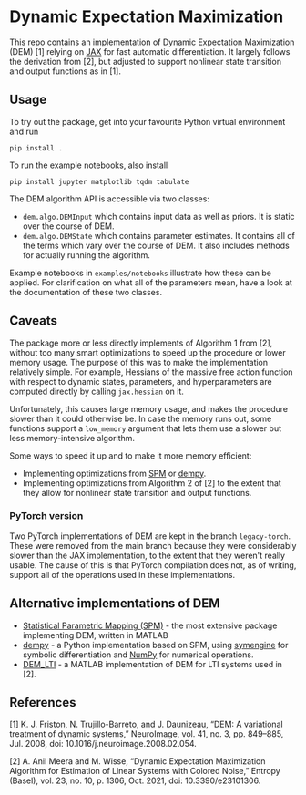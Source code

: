 # Dynamic Expectation Maximization

This repo contains an implementation of Dynamic Expectation Maximization (DEM) [1] relying on [JAX](https://jax.readthedocs.io/en/latest/) for fast automatic differentiation. It largely follows the derivation from [2], but adjusted to support nonlinear state transition and output functions as in [1].

## Usage

To try out the package, get into your favourite Python virtual environment and run
```
pip install .
```
To run the example notebooks, also install
```
pip install jupyter matplotlib tqdm tabulate
```

The DEM algorithm API is accessible via two classes:

- `dem.algo.DEMInput` which contains input data as well as priors. It is static over the course of DEM.
- `dem.algo.DEMState` which contains parameter estimates. It contains all of the terms which vary over the course of DEM. It also includes methods for actually running the algorithm.

Example notebooks in `examples/notebooks` illustrate how these can be applied. For clarification on what all of the parameters mean, have a look at the documentation of these two classes.

## Caveats

The package more or less directly implements of Algorithm 1 from [2], without too many smart optimizations to speed up the procedure or lower memory usage. The purpose of this was to make the implementation relatively simple. For example, Hessians of the massive free action function with respect to dynamic states, parameters, and hyperparameters are computed directly by calling `jax.hessian` on it.

Unfortunately, this causes large memory usage, and makes the procedure slower than it could otherwise be. In case the memory runs out, some functions support a `low_memory` argument that lets them use a slower but less memory-intensive algorithm.

Some ways to speed it up and to make it more memory efficient:

- Implementing optimizations from [SPM](https://github.com/spm/) or [dempy](https://github.com/johmedr/dempy).
- Implementing optimizations from Algorithm 2 of [2] to the extent that they allow for nonlinear state transition and output functions.

### PyTorch version

Two PyTorch implementations of DEM are kept in the branch `legacy-torch`. These were removed from the main branch because they were considerably slower than the JAX implementation, to the extent that they weren't really usable. The cause of this is that PyTorch compilation does not, as of writing, support all of the operations used in these implementations.

## Alternative implementations of DEM

- [Statistical Parametric Mapping (SPM)](https://github.com/spm/) - the most extensive package implementing DEM, written in MATLAB
- [dempy](https://github.com/johmedr/dempy) - a Python implementation based on SPM, using [symengine](https://github.com/symengine/symengine.py) for symbolic differentiation and [NumPy](https://numpy.org/) for numerical operations.
- [DEM_LTI](https://github.com/ajitham123/DEM_LTI/) - a MATLAB implementation of DEM for LTI systems used in [2].

## References

[1] K. J. Friston, N. Trujillo-Barreto, and J. Daunizeau, “DEM: A variational treatment of dynamic systems,” NeuroImage, vol. 41, no. 3, pp. 849–885, Jul. 2008, doi: 10.1016/j.neuroimage.2008.02.054.

[2] A. Anil Meera and M. Wisse, “Dynamic Expectation Maximization Algorithm for Estimation of Linear Systems with Colored Noise,” Entropy (Basel), vol. 23, no. 10, p. 1306, Oct. 2021, doi: 10.3390/e23101306.
